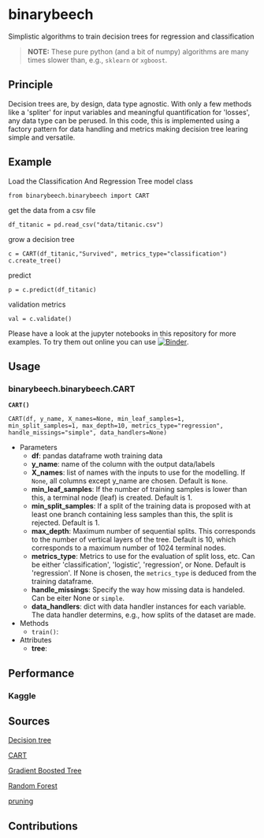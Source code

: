# binarybeech
Simplistic algorithms to train decision trees for regression and classification

> **NOTE:**  These pure python (and a bit of numpy) algorithms are many times slower than, e.g., `sklearn` or `xgboost`.

## Principle
Decision trees are, by design, data type agnostic. With only a few methods like a 'spliter' for input variables and meaningful quantification for 'losses', any data type can be perused. In this code, this is implemented using a factory pattern for data handling and metrics making decision tree learing simple and versatile.

## Example

Load the Classification And Regression Tree model class

```
from binarybeech.binarybeech import CART
```
get the data from a csv file
```
df_titanic = pd.read_csv("data/titanic.csv")
```
grow a decision tree
```
c = CART(df_titanic,"Survived", metrics_type="classification")
c.create_tree()
```
predict
```
p = c.predict(df_titanic)
```
validation metrics
```
val = c.validate()
```

Please have a look at the jupyter notebooks in this repository for more examples. To try them out online you can use [![Binder](https://mybinder.org/badge_logo.svg)](https://mybinder.org/v2/gh/arminwitte/binarybeech/HEAD?labpath=notebooks%2Ftitanic.ipynb).

## Usage
### binarybeech.binarybeech.CART
**`CART()`**

```CART(df, y_name, X_names=None, min_leaf_samples=1, min_split_samples=1, max_depth=10, metrics_type="regression", handle_missings="simple", data_handlers=None)```

* Parameters
    - **df**: pandas dataframe woth training data
    - **y_name**: name of the column with the output data/labels
    - **X_names**: list of names with the inputs to use for the modelling. If `None`, all columns except y_name are chosen. Default is `None`.
    - **min_leaf_samples**: If the number of training samples is lower than this, a terminal node (leaf) is created. Default is 1.
    - **min_split_samples**: If a split of the training data is proposed with at least one branch containing less samples than this, the split is rejected. Default is 1.
    - **max_depth**: Maximum number of sequential splits. This corresponds to the number of vertical layers of the tree. Default is 10, which corresponds to a maximum number of 1024 terminal nodes.
    - **metrics_type**: Metrics to use for the evaluation of split loss, etc. Can be either 'classification', 'logistic', 'regression', or None. Default is 'regression'. If None is chosen, the `metrics_type` is deduced from the training dataframe.
    - **handle_missings**: Specify the way how missing data is handeled. Can be eiter None or `simple`.
    - **data_handlers**: dict with data handler instances for each variable. The data handler determins, e.g., how splits of the dataset are made.
* Methods
    - `train()`:
* Attributes
    - **tree**:

## Performance
### Kaggle

## Sources

[Decision tree](https://en.m.wikipedia.org/wiki/Decision_tree)

[CART](https://de.m.wikipedia.org/wiki/CART_(Algorithmus))

[Gradient Boosted Tree](https://en.m.wikipedia.org/wiki/Gradient_boosting)

[Random Forest](https://de.m.wikipedia.org/wiki/Random_Forest)

[pruning](https://online.stat.psu.edu/stat508/lesson/11/11.8/11.8.2)

## Contributions
